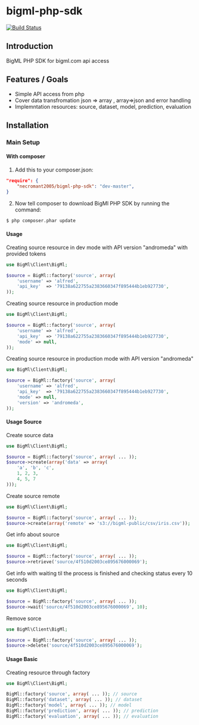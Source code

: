 bigml-php-sdk
=============

[![Build Status](https://drone.io/github.com/necromant2005/bigml-php-sdk/status.png)](https://drone.io/github.com/necromant2005/bigml-php-sdk/latest)

Introduction
------------

BigML PHP SDK for bigml.com api access

Features / Goals
----------------

* Simple API access from php
* Cover data transfromation json => array , array=>json and error handling
* Implemntation resources: source, dataset, model, prediction, evaluation

Installation
------------

### Main Setup

#### With composer

1. Add this to your composer.json:

```json
"require": {
    "necromant2005/bigml-php-sdk": "dev-master",
}
```

2. Now tell composer to download BigMl PHP SDK by running the command:

```bash
$ php composer.phar update
```

#### Usage

Creating source resource in dev mode with API version "andromeda" with provided tokens
```php
use BigMl\Client\BigMl;

$source = BigMl::factory('source', array(
    'username' => 'alfred',
    'api_key'  => '79138a622755a2383660347f895444b1eb927730',
));
```

Creating source resource in production mode
```php
use BigMl\Client\BigMl;

$source = BigMl::factory('source', array(
    'username' => 'alfred',
    'api_key'  => '79138a622755a2383660347f895444b1eb927730',
    'mode' => null,
));
```

Creating source resource in production mode with API version "andromeda"
```php
use BigMl\Client\BigMl;

$source = BigMl::factory('source', array(
    'username' => 'alfred',
    'api_key'  => '79138a622755a2383660347f895444b1eb927730',
    'mode' => null,
    'version' => 'andromeda',
));
```

#### Usage Source
Create source data
```php
use BigMl\Client\BigMl;

$source = BigMl::factory('source', array( ... ));
$source->create(array('data' => array(
    'a', 'b', 'c',
    1, 2, 3,
    4, 5, 7
)));
```

Create source remote
```php
use BigMl\Client\BigMl;

$source = BigMl::factory('source', array( ... ));
$source->create(array('remote' => 's3://bigml-public/csv/iris.csv'));
```

Get info about source
```php
use BigMl\Client\BigMl;

$source = BigMl::factory('source', array( ... ));
$source->retrieve('source/4f510d2003ce895676000069');
```

Get info with waiting til the process is finished and checking status every 10 seconds
```php
use BigMl\Client\BigMl;

$source = BigMl::factory('source', array( ... ));
$source->wait('source/4f510d2003ce895676000069', 10);
```

Remove sorce
```php
use BigMl\Client\BigMl;

$source = BigMl::factory('source', array( ... ));
$source->delete('source/4f510d2003ce895676000069');
```

#### Usage Basic

Creating resource through factory
```php
use BigMl\Client\BigMl;

BigMl::factory('source', array( ... )); // source
BigMl::factory('dataset', array( ... )); // dataset
BigMl::factory('model', array( ... )); // model
BigMl::factory('prediction', array( ... )); // prediction
BigMl::factory('evaluation', array( ... )); // evaluation
```

